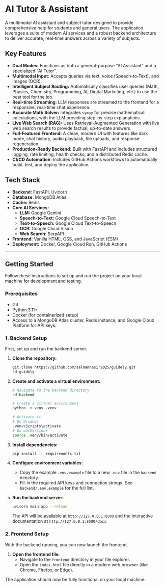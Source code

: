 # AI Tutor & Assistant

A multimodal AI assistant and subject tutor designed to provide comprehensive help for students and general users. The application leverages a suite of modern AI services and a robust backend architecture to deliver accurate, real-time answers across a variety of subjects.

## Key Features

- **Dual Modes:** Functions as both a general-purpose "AI Assistant" and a specialized "AI Tutor".
- **Multimodal Input:** Accepts queries via text, voice (Speech-to-Text), and images (OCR).
- **Intelligent Subject Routing:** Automatically classifies user queries (Math, Physics, Chemistry, Programming, AI, Digital Marketing, etc.) to use the best tool for the job.
- **Real-time Streaming:** LLM responses are streamed to the frontend for a responsive, real-time chat experience.
- **Accurate Math Solver:** Integrates `sympy` for precise mathematical calculations, with the LLM providing step-by-step explanations.
- **Live Web Search (RAG):** Uses Retrieval-Augmented Generation with live web search results to provide factual, up-to-date answers.
- **Full-Featured Frontend:** A clean, modern UI with features like dark mode, chat history, audio playback, file uploads, and response regeneration.
- **Production-Ready Backend:** Built with FastAPI and includes structured logging, rate limiting, health checks, and a distributed Redis cache.
- **CI/CD Automation:** Includes GitHub Actions workflows to automatically build, test, and deploy the application.

## Tech Stack

- **Backend:** FastAPI, Uvicorn
- **Database:** MongoDB Atlas
- **Cache:** Redis
- **Core AI Services:**
  - **LLM:** Google Gemini
  - **Speech-to-Text:** Google Cloud Speech-to-Text
  - **Text-to-Speech:** Google Cloud Text-to-Speech
  - **OCR:** Google Cloud Vision
  - **Web Search:** SerpAPI
- **Frontend:** Vanilla HTML, CSS, and JavaScript (ESM)
- **Deployment:** Docker, Google Cloud Run, GitHub Actions

---

## Getting Started

Follow these instructions to set up and run the project on your local machine for development and testing.

### Prerequisites

- Git
- Python 3.11+
- Docker (for containerized setup)
- Access to a MongoDB Atlas cluster, Redis instance, and Google Cloud Platform for API keys.

### 1. Backend Setup

First, set up and run the backend server.

1.  **Clone the repository:**
    ```sh
    git clone https://github.com/salmannasir2025/guidely.git
    cd guidely
    ```

2.  **Create and activate a virtual environment:**
    ```sh
    # Navigate to the backend directory
    cd backend

    # Create a virtual environment
    python -m venv .venv

    # Activate it
    # On Windows
    .venv\Scripts\activate
    # On macOS/Linux
    source .venv/bin/activate
    ```

3.  **Install dependencies:**
    ```sh
    pip install -r requirements.txt
    ```

4.  **Configure environment variables:**
    -   Copy the example `.env.example` file to a new `.env` file in the `backend` directory.
    -   Fill in the required API keys and connection strings. See `backend/.env.example` for the full list.

5.  **Run the backend server:**
    ```sh
    uvicorn main:app --reload
    ```
    The API will be available at `http://127.0.0.1:8000` and the interactive documentation at `http://127.0.0.1:8000/docs`.

### 2. Frontend Setup

With the backend running, you can now launch the frontend.

1.  **Open the frontend file:**
    -   Navigate to the `frontend` directory in your file explorer.
    -   Open the `index.html` file directly in a modern web browser (like Chrome, Firefox, or Edge).

The application should now be fully functional on your local machine.